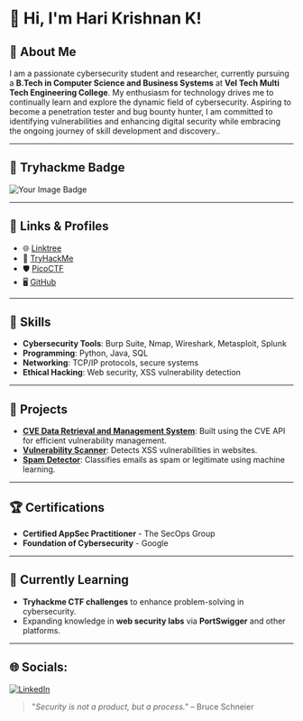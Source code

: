 # 👋 Hi, I'm Hari Krishnan K!

## 🌟 About Me
I am a passionate cybersecurity student and researcher, currently pursuing a **B.Tech in Computer Science and Business Systems** at **Vel Tech Multi Tech Engineering College**. My enthusiasm for technology drives me to continually learn and explore the dynamic field of cybersecurity. Aspiring to become a penetration tester and bug bounty hunter, I am committed to identifying vulnerabilities and enhancing digital security while embracing the ongoing journey of skill development and discovery..

---

## 🔗 Tryhackme Badge
 <img src="https://tryhackme-badges.s3.amazonaws.com/haritheh4cker.png" alt="Your Image Badge" />

---

## 🔗 Links & Profiles
- 🌐 [Linktree](https://linktr.ee/harikrishnank)
- 🎯 [TryHackMe](https://tryhackme.com/r/p/haritheh4cker)            
- 🛡️ [PicoCTF](https://play.picoctf.org/users/harikrishnan4)
- 🖥️ [GitHub](https://github.com/harikrishhnan)

---

## 💼 Skills
- **Cybersecurity Tools**: Burp Suite, Nmap, Wireshark, Metasploit, Splunk  
- **Programming**: Python, Java, SQL  
- **Networking**: TCP/IP protocols, secure systems  
- **Ethical Hacking**: Web security, XSS vulnerability detection  

---

## 📂 Projects
- **[CVE Data Retrieval and Management System](https://github.com/harikrishhnan/CVE-Data-Retrieval-and-Management-System-)**: Built using the CVE API for efficient vulnerability management.  
- **[Vulnerability Scanner](https://github.com/harikrishhnan/Python-Security-_practice/tree/main/vulnerability_sc4nners)**: Detects XSS vulnerabilities in websites.  
- **[Spam Detector](https://github.com/harikrishhnan/Email_spam_detector)**: Classifies emails as spam or legitimate using machine learning.  

---

## 🏆 Certifications
- **Certified AppSec Practitioner** - The SecOps Group  
- **Foundation of Cybersecurity** - Google  

---

## 🌱 Currently Learning  
- **Tryhackme CTF challenges** to enhance problem-solving in cybersecurity.  
- Expanding knowledge in **web security labs** via **PortSwigger** and other platforms.  

---
## 🌐 Socials:
[![LinkedIn](https://img.shields.io/badge/LinkedIn-%230077B5.svg?logo=linkedin&logoColor=white)](https://www.linkedin.com/in/harikrishankumaravel) 


> "_Security is not a product, but a process."_ – Bruce Schneier
